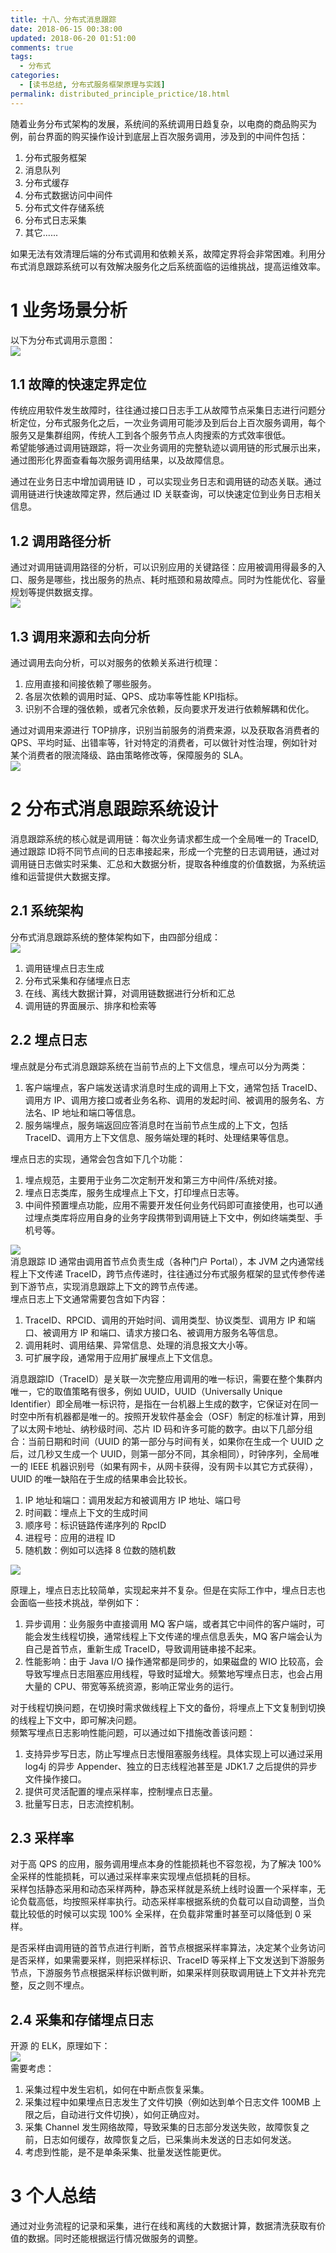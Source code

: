 ```yaml
---
title: 十八、分布式消息跟踪
date: 2018-06-15 00:38:00
updated: 2018-06-20 01:51:00
comments: true
tags:
  - 分布式
categories: 
  - [读书总结, 分布式服务框架原理与实践]
permalink: distributed_principle_prictice/18.html    
---
```


随着业务分布式架构的发展，系统间的系统调用日趋复杂，以电商的商品购买为例，前台界面的购买操作设计到底层上百次服务调用，涉及到的中间件包括：  
1. 分布式服务框架
2. 消息队列
3. 分布式缓存
4. 分布式数据访问中间件
5. 分布式文件存储系统
6. 分布式日志采集
7. 其它......

如果无法有效清理后端的分布式调用和依赖关系，故障定界将会非常困难。利用分布式消息跟踪系统可以有效解决服务化之后系统面临的运维挑战，提高运维效率。

# 1 业务场景分析

以下为分布式调用示意图：  
![][1]

## 1.1 故障的快速定界定位

传统应用软件发生故障时，往往通过接口日志手工从故障节点采集日志进行问题分析定位，分布式服务化之后，一次业务调用可能涉及到后台上百次服务调用，每个服务又是集群组网，传统人工到各个服务节点人肉搜索的方式效率很低。  
希望能够通过调用链跟踪，将一次业务调用的完整轨迹以调用链的形式展示出来，通过图形化界面查看每次服务调用结果，以及故障信息。  
  
通过在业务日志中增加调用链 ID ，可以实现业务日志和调用链的动态关联。通过调用链进行快速故障定界，然后通过 ID 关联查询，可以快速定位到业务日志相关信息。

## 1.2 调用路径分析

通过对调用链调用路径的分析，可以识别应用的关键路径：应用被调用得最多的入口、服务是哪些，找出服务的热点、耗时瓶颈和易故障点。同时为性能优化、容量规划等提供数据支撑。  
![][2]

## 1.3 调用来源和去向分析

通过调用去向分析，可以对服务的依赖关系进行梳理：  
1. 应用直接和间接依赖了哪些服务。
2. 各层次依赖的调用时延、QPS、成功率等性能 KPI指标。
3. 识别不合理的强依赖，或者冗余依赖，反向要求开发进行依赖解耦和优化。  
  
通过对调用来源进行 TOP排序，识别当前服务的消费来源，以及获取各消费者的 QPS、平均时延、出错率等，针对特定的消费者，可以做针对性治理，例如针对某个消费者的限流降级、路由策略修改等，保障服务的 SLA。  
![][3]

# 2 分布式消息跟踪系统设计

消息跟踪系统的核心就是调用链：每次业务请求都生成一个全局唯一的 TraceID,通过跟踪 ID将不同节点间的日志串接起来，形成一个完整的日志调用链，通过对调用链日志做实时采集、汇总和大数据分析，提取各种维度的价值数据，为系统运维和运营提供大数据支撑。

## 2.1 系统架构

分布式消息跟踪系统的整体架构如下，由四部分组成：  
![][4]

1. 调用链埋点日志生成
2. 分布式采集和存储埋点日志
3. 在线、离线大数据计算，对调用链数据进行分析和汇总
4. 调用链的界面展示、排序和检索等

## 2.2 埋点日志

埋点就是分布式消息跟踪系统在当前节点的上下文信息，埋点可以分为两类：  
1. 客户端埋点，客户端发送请求消息时生成的调用上下文，通常包括 TraceID、调用方 IP、调用方接口或者业务名称、调用的发起时间、被调用的服务名、方法名、IP 地址和端口等信息。
2. 服务端埋点，服务端返回应答消息时在当前节点生成的上下文，包括 TraceID、调用方上下文信息、服务端处理的耗时、处理结果等信息。
  
埋点日志的实现，通常会包含如下几个功能：  
1. 埋点规范，主要用于业务二次定制开发和第三方中间件/系统对接。
2. 埋点日志类库，服务生成埋点上下文，打印埋点日志等。
3. 中间件预置埋点功能，应用不需要开发任何业务代码即可直接使用，也可以通过埋点类库将应用自身的业务字段携带到调用链上下文中，例如终端类型、手机号等。  
  
![][5]  
消息跟踪 ID 通常由调用首节点负责生成（各种门户 Portal），本 JVM 之内通常线程上下文传递 TraceID，跨节点传递时，往往通过分布式服务框架的显式传参传递到下游节点，实现消息跟踪上下文的跨节点传递。  
埋点日志上下文通常需要包含如下内容：  
1. TraceID、RPCID、调用的开始时间、调用类型、协议类型、调用方 IP 和端口、被调用方 IP 和端口、请求方接口名、被调用方服务名等信息。
2. 调用耗时、调用结果、异常信息、处理的消息报文大小等。
3. 可扩展字段，通常用于应用扩展埋点上下文信息。
  
消息跟踪ID（TraceID）是关联一次完整应用调用的唯一标识，需要在整个集群内唯一，它的取值策略有很多，例如 UUID，UUID（Universally Unique Identifier）即全局唯一标识符，是指在一台机器上生成的数字，它保证对在同一时空中所有机器都是唯一的。按照开发软件基金会（OSF）制定的标准计算，用到了以太网卡地址、纳秒级时间、芯片 ID 码和许多可能的数字。由以下几部分组合：当前日期和时间（UUID 的第一部分与时间有关，如果你在生成一个 UUID 之后，过几秒又生成一个 UUID，则第一部分不同，其余相同），时钟序列，全局唯一的 IEEE 机器识别号（如果有网卡，从网卡获得，没有网卡以其它方式获得），UUID 的唯一缺陷在于生成的结果串会比较长。  
  
1. IP 地址和端口：调用发起方和被调用方 IP 地址、端口号
2. 时间戳：埋点上下文的生成时间
3. 顺序号：标识链路传递序列的 RpcID
4. 进程号：应用的进程 ID
5. 随机数：例如可以选择 8 位数的随机数  
  
![][6]  
  
原理上，埋点日志比较简单，实现起来并不复杂。但是在实际工作中，埋点日志也会面临一些技术挑战，举例如下：  
1. 异步调用：业务服务中直接调用 MQ 客户端，或者其它中间件的客户端时，可能会发生线程切换，通常线程上下文传递的埋点信息丢失，MQ 客户端会认为自己是首节点，重新生成 TraceID，导致调用链串接不起来。
2. 性能影响：由于 Java I/O 操作通常都是同步的，如果磁盘的 WIO 比较高，会导致写埋点日志阻塞应用线程，导致时延增大。频繁地写埋点日志，也会占用大量的 CPU、带宽等系统资源，影响正常业务的运行。  
  
对于线程切换问题，在切换时需求做线程上下文的备份，将埋点上下文复制到切换的线程上下文中，即可解决问题。  
频繁写埋点日志影响性能问题，可以通过如下措施改善该问题：  
1. 支持异步写日志，防止写埋点日志慢阻塞服务线程。具体实现上可以通过采用 log4j 的异步 Appender、独立的日志线程池甚至是 JDK1.7 之后提供的异步文件操作接口。
2. 提供可灵活配置的埋点采样率，控制埋点日志量。
3. 批量写日志，日志流控机制。

## 2.3 采样率

对于高 QPS 的应用，服务调用埋点本身的性能损耗也不容忽视，为了解决 100% 全采样的性能损耗，可以通过采样率来实现埋点低损耗的目标。  
采样包括静态采用和动态采样两种，静态采样就是系统上线时设置一个采样率，无论负载高低，均按照采样率执行。动态采样率根据系统的负载可以自动调整，当负载比较低的时候可以实现 100% 全采样，在负载非常重时甚至可以降低到 0 采样。  
  
是否采样由调用链的首节点进行判断，首节点根据采样率算法，决定某个业务访问是否采样，如果需要采样，则把采样标识、TraceID 等采样上下文发送到下游服务节点，下游服务节点根据采样标识做判断，如果采样则获取调用链上下文并补充完整，反之则不埋点。

## 2.4 采集和存储埋点日志

开源 的 ELK，原理如下：  
![][7]  
需要考虑：  
1. 采集过程中发生宕机，如何在中断点恢复采集。
2. 采集过程中如果埋点日志发生了文件切换（例如达到单个日志文件 100MB 上限之后，自动进行文件切换），如何正确应对。
3. 采集 Channel 发生网络故障，导致采集的日志部分发送失败，故障恢复之前，日志如何缓存，故障恢复之后，已采集尚未发送的日志如何发送。
4. 考虑到性能，是不是单条采集、批量发送性能更优。

# 3 个人总结

通过对业务流程的记录和采集，进行在线和离线的大数据计算，数据清洗获取有价值的数据。同时还能根据运行情况做服务的调整。

[1]:http://leran2deeplearnjavawebtech.oss-cn-beijing.aliyuncs.com/learn/distributed_principle_prictice/18_1.png
[2]:http://leran2deeplearnjavawebtech.oss-cn-beijing.aliyuncs.com/learn/distributed_principle_prictice/18_2.png
[3]:http://leran2deeplearnjavawebtech.oss-cn-beijing.aliyuncs.com/learn/distributed_principle_prictice/18_3.png
[4]:http://leran2deeplearnjavawebtech.oss-cn-beijing.aliyuncs.com/learn/distributed_principle_prictice/18_4.png
[5]:http://leran2deeplearnjavawebtech.oss-cn-beijing.aliyuncs.com/learn/distributed_principle_prictice/18_5.png
[6]:http://leran2deeplearnjavawebtech.oss-cn-beijing.aliyuncs.com/learn/distributed_principle_prictice/18_6.png
[7]:http://leran2deeplearnjavawebtech.oss-cn-beijing.aliyuncs.com/learn/distributed_principle_prictice/18_7.png
